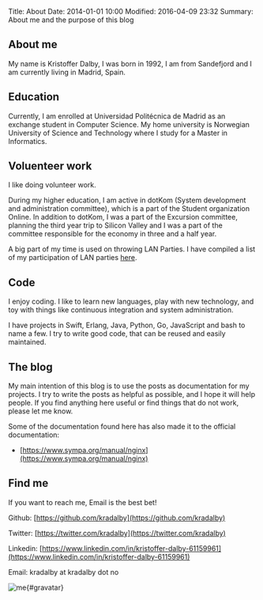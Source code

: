 Title: About
Date: 2014-01-01 10:00
Modified: 2016-04-09 23:32
Summary: About me and the purpose of this blog

## About me
My name is Kristoffer Dalby, I was born in 1992, I am from Sandefjord and I am currently living in Madrid, Spain.

## Education
Currently, I am enrolled at Universidad Politécnica de Madrid as an exchange student in Computer Science. My home university is Norwegian University of Science and Technology where I study for a Master in Informatics.

## Voluenteer work
I like doing volunteer work.

During my higher education, I am active in dotKom (System development and administration committee), which is a part of the Student organization Online. In addition to dotKom, I was a part of the Excursion committee, planning the third year trip to Silicon Valley and I was a part of the committee responsible for the economy in three and a half year.

A big part of my time is used on throwing LAN Parties. I have compiled a list of my participation of LAN parties [here](https://kradalby.no/lan-resume.html).

## Code
I enjoy coding. I like to learn new languages, play with new technology, and toy with things like continuous integration and system administration.

I have projects in Swift, Erlang, Java, Python, Go, JavaScript and bash to name a few. I try to write good code, that can be reused and easily maintained.

## The blog
My main intention of this blog is to use the posts as documentation for my projects. I try to write the posts as helpful as possible, and I hope it will help people. If you find anything here useful or find things that do not work, please let me know.

Some of the documentation found here has also made it to the official documentation:
- [https://www.sympa.org/manual/nginx](https://www.sympa.org/manual/nginx)

## Find me
If you want to reach me, Email is the best bet!

Github: [https://github.com/kradalby](https://github.com/kradalby)

Twitter: [https://twitter.com/kradalby](https://twitter.com/kradalby)

Linkedin: [https://www.linkedin.com/in/kristoffer-dalby-61159961](https://www.linkedin.com/in/kristoffer-dalby-61159961)

Email: kradalby at kradalby dot no

![me](http://www.gravatar.com/avatar/2e5d2c3dd570ae61ab8b1b41484a6fed?s=350){#gravatar}
